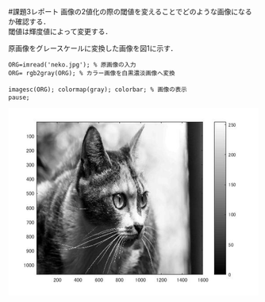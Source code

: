 #課題3レポート
画像の2値化の際の閾値を変えることでどのような画像になるか確認する．  
閾値は輝度値によって変更する．

原画像をグレースケールに変換した画像を図1に示す．

    ORG=imread('neko.jpg'); % 原画像の入力
    ORG= rgb2gray(ORG); % カラー画像を白黒濃淡画像へ変換

    imagesc(ORG); colormap(gray); colorbar; % 画像の表示
    pause;
    
![グレースケール](https://github.com/natorinep/my_image_processing/blob/master/image/3_1.jpg)  
